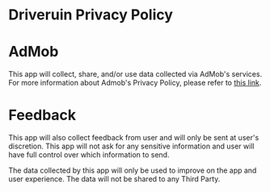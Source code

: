 # Driveruin Privacy Policy

<h1><b>AdMob</b></h1>

This app will collect, share, and/or use data collected via AdMob's services. For more information about Admob's Privacy Policy, please refer to [this link](http://www.google.com/policies/privacy/partners/).

<h1><b>Feedback</b></h1>

This app will also collect feedback from user and will only be sent at user's discretion. This app will not ask for any sensitive information and user will have full control over which information to send.

The data collected by this app will only be used to improve on the app and user experience. The data will not be shared to any Third Party.
